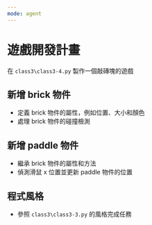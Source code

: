 ```yaml
---
mode: agent
---
```


# 遊戲開發計畫

在 `class3\class3-4.py` 製作一個敲磚塊的遊戲

## 新增 brick 物件

- 定義 brick 物件的屬性，例如位置、大小和顏色
- 處理 brick 物件的碰撞檢測

## 新增 paddle 物件

- 繼承 brick 物件的屬性和方法
- 偵測滑鼠 x 位置並更新 paddle 物件的位置

## 程式風格

- 參照 `class3\class3-3.py` 的風格完成任務
